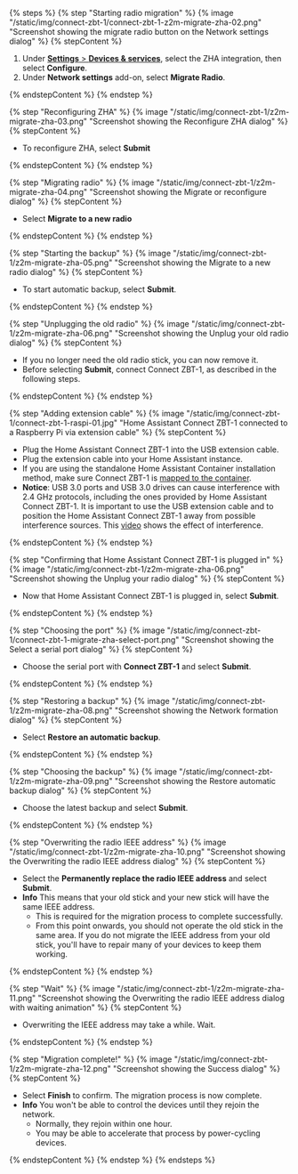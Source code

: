 <!---steps on migrating an existing ZHA network to a Home Assistant Connect ZBT-1 stick. -->

{% steps %}
{% step "Starting radio migration" %}
{% image "/static/img/connect-zbt-1/connect-zbt-1-z2m-migrate-zha-02.png" "Screenshot showing the migrate radio button on the Network settings dialog" %}
{% stepContent %}

1. Under [**Settings** > **Devices & services**](https://my.home-assistant.io/redirect/integrations/), select the ZHA integration, then select **Configure**.
2. Under **Network settings** add-on, select **Migrate Radio**.

{% endstepContent %}
{% endstep %}

{% step "Reconfiguring ZHA" %}
{% image "/static/img/connect-zbt-1/z2m-migrate-zha-03.png" "Screenshot showing the Reconfigure ZHA dialog" %}
{% stepContent %}

- To reconfigure ZHA, select **Submit**

{% endstepContent %}
{% endstep %}

{% step "Migrating radio" %}
{% image "/static/img/connect-zbt-1/z2m-migrate-zha-04.png" "Screenshot showing the Migrate or reconfigure dialog" %}
{% stepContent %}

- Select **Migrate to a new radio**

{% endstepContent %}
{% endstep %}

{% step "Starting the backup" %}
{% image "/static/img/connect-zbt-1/z2m-migrate-zha-05.png" "Screenshot showing the Migrate to a new radio dialog" %}
{% stepContent %}

- To start automatic backup, select **Submit**.

{% endstepContent %}
{% endstep %}

{% step "Unplugging the old radio" %}
{% image "/static/img/connect-zbt-1/z2m-migrate-zha-06.png" "Screenshot showing the Unplug your old radio dialog" %}
{% stepContent %}

- If you no longer need the old radio stick, you can now remove it.
- Before selecting **Submit**, connect Connect&nbsp;ZBT-1, as described in the following steps.

{% endstepContent %}
{% endstep %}

{% step "Adding extension cable" %}
{% image "/static/img/connect-zbt-1/connect-zbt-1-raspi-01.jpg" "Home Assistant Connect&nbsp;ZBT-1 connected to a Raspberry Pi via extension cable" %}
{% stepContent %}

- Plug the Home Assistant Connect&nbsp;ZBT-1 into the USB extension cable.
- Plug the extension cable into your Home Assistant instance.
- If you are using the standalone Home Assistant Container installation method, make sure Connect&nbsp;ZBT-1 is [mapped to the container](https://www.home-assistant.io/installation/linux#exposing-devices).
- **Notice**: USB 3.0 ports and USB 3.0 drives can cause interference with 2.4 GHz protocols, including the ones provided by Home Assistant Connect&nbsp;ZBT-1. It is important to use the USB extension cable and to position the Home Assistant Connect&nbsp;ZBT-1 away from possible interference sources.
This [video](/hc/en-us/articles/26124431414557) shows the effect of interference.

{% endstepContent %}
{% endstep %}

{% step "Confirming that Home Assistant Connect&nbsp;ZBT-1 is plugged in" %}
{% image "/static/img/connect-zbt-1/z2m-migrate-zha-06.png" "Screenshot showing the Unplug your radio dialog" %}
{% stepContent %}

- Now that Home Assistant Connect&nbsp;ZBT-1 is plugged in, select **Submit**.

{% endstepContent %}
{% endstep %}

{% step "Choosing the port" %}
{% image "/static/img/connect-zbt-1/connect-zbt-1-migrate-zha-select-port.png" "Screenshot showing the Select a serial port dialog" %}
{% stepContent %}

- Choose the serial port with **Connect&nbsp;ZBT-1** and select **Submit**.

{% endstepContent %}
{% endstep %}

{% step "Restoring a backup" %}
{% image "/static/img/connect-zbt-1/z2m-migrate-zha-08.png" "Screenshot showing the Network formation dialog" %}
{% stepContent %}

- Select **Restore an automatic backup**.

{% endstepContent %}
{% endstep %}

{% step "Choosing the backup" %}
{% image "/static/img/connect-zbt-1/z2m-migrate-zha-09.png" "Screenshot showing the Restore automatic backup dialog" %}
{% stepContent %}

- Choose the latest backup and select **Submit**.

{% endstepContent %}
{% endstep %}

{% step "Overwriting the radio IEEE address" %}
{% image "/static/img/connect-zbt-1/z2m-migrate-zha-10.png" "Screenshot showing the Overwriting the radio IEEE address dialog" %}
{% stepContent %}

- Select the **Permanently replace the radio IEEE address** and select **Submit**.
- **Info** This means that your old stick and your new stick will have the same IEEE address.
  - This is required for the migration process to complete successfully.
  - From this point onwards, you should not operate the old stick in the same area. If you do not migrate the IEEE address from your old stick, you'll have to repair many of your devices to keep them working.

{% endstepContent %}
{% endstep %}

{% step "Wait" %}
{% image "/static/img/connect-zbt-1/z2m-migrate-zha-11.png" "Screenshot showing the Overwriting the radio IEEE address dialog with waiting animation" %}
{% stepContent %}

- Overwriting the IEEE address may take a while. Wait.

{% endstepContent %}
{% endstep %}

{% step "Migration complete!" %}
{% image "/static/img/connect-zbt-1/z2m-migrate-zha-12.png" "Screenshot showing the Success dialog" %}
{% stepContent %}

- Select **Finish** to confirm. The migration process is now complete.
- **Info** You won't be able to control the devices until they rejoin the network.
  - Normally, they rejoin within one hour.
  - You may be able to accelerate that process by power-cycling devices.

{% endstepContent %}
{% endstep %}
{% endsteps %}
